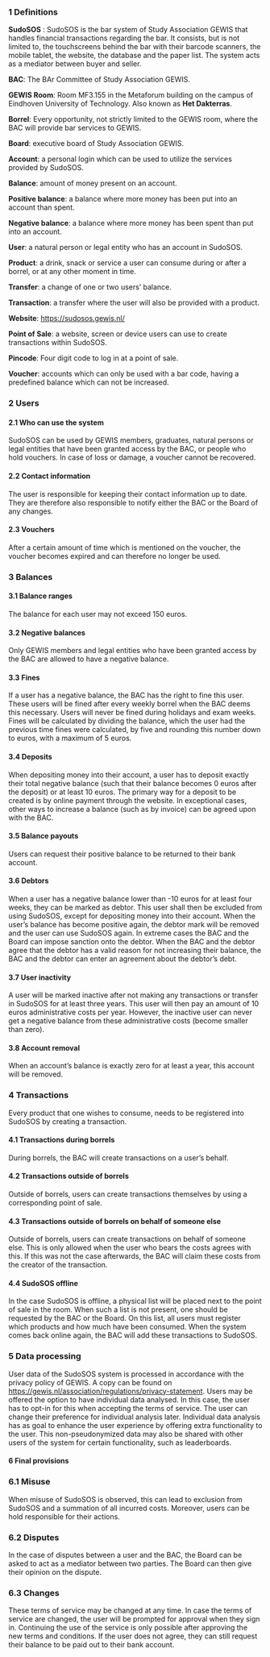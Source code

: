 ### 1 Definitions

**SudoSOS** : SudoSOS is the bar system of Study Association GEWIS that handles financial transactions regarding the bar. It consists, but is not limited to, the touchscreens behind the bar with their barcode scanners, the mobile tablet, the website, the database and the paper list. The system acts as a mediator between buyer and seller.

**BAC**: The BAr Committee of Study Association GEWIS.

**GEWIS Room**: Room MF3.155 in the Metaforum building on the campus of Eindhoven University of Technology. Also known as **Het Dakterras**.

**Borrel**: Every opportunity, not strictly limited to the GEWIS room, where the BAC will provide bar services to GEWIS.

**Board**: executive board of Study Association GEWIS.

**Account**: a personal login which can be used to utilize the services provided by SudoSOS.

**Balance**: amount of money present on an account.

**Positive balance**: a balance where more money has been put into an account than spent.

**Negative balance**: a balance where more money has been spent than put into an account.

**User**: a natural person or legal entity who has an account in SudoSOS.

**Product**: a drink, snack or service a user can consume during or after a borrel, or at any other moment in time.

**Transfer**: a change of one or two users’ balance.

**Transaction**: a transfer where the user will also be provided with a product.

**Website**: https://sudosos.gewis.nl/

**Point of Sale**: a website, screen or device users can use to create transactions within SudoSOS.

**Pincode**: Four digit code to log in at a point of sale.

**Voucher**: accounts which can only be used with a bar code, having a predefined balance which can not be increased.

### 2 Users

#### 2.1 Who can use the system

SudoSOS can be used by GEWIS members, graduates, natural persons or legal entities that have been granted access by the BAC, or people who hold vouchers. In case of loss or damage, a voucher cannot be recovered.

#### 2.2 Contact information

The user is responsible for keeping their contact information up to date. They are therefore also responsible to notify either the BAC or the Board of any changes.

#### 2.3 Vouchers

After a certain amount of time which is mentioned on the voucher, the voucher becomes expired and can therefore no longer be used.

### 3 Balances

#### 3.1 Balance ranges

The balance for each user may not exceed 150 euros.

#### 3.2 Negative balances

Only GEWIS members and legal entities who have been granted access by the BAC are allowed to have a negative balance.

#### 3.3 Fines

If a user has a negative balance, the BAC has the right to fine this user. These users will be fined after every weekly borrel when the BAC deems this necessary. Users will never be fined during holidays and exam weeks.
Fines will be calculated by dividing the balance, which the user had the previous time fines were calculated, by five and rounding this number down to euros, with a maximum of 5 euros.

#### 3.4 Deposits

When depositing money into their account, a user has to deposit exactly their total negative balance (such that their balance becomes 0 euros after the deposit) or at least 10 euros. The primary way for a deposit to be created is by online payment through the website. In exceptional cases, other ways to increase a balance (such as by invoice) can be agreed upon with the BAC.

#### 3.5 Balance payouts

Users can request their positive balance to be returned to their bank account.

#### 3.6 Debtors

When a user has a negative balance lower than -10 euros for at least four weeks, they can be marked as debtor. This user shall then be excluded from using SudoSOS, except for depositing money into their account. When the user’s balance has become positive again, the debtor mark will be removed and the user can use SudoSOS again.
In extreme cases the BAC and the Board can impose sanction onto the debtor.
When the BAC and the debtor agree that the debtor has a valid reason for not increasing their balance, the BAC and the debtor can enter an agreement about the debtor’s debt.

#### 3.7 User inactivity

A user will be marked inactive after not making any transactions or transfer in SudoSOS for at least three years. This user will then pay an amount of 10 euros administrative costs per year. However, the inactive user can never get a negative balance from these administrative costs (become smaller than zero).

#### 3.8 Account removal

When an account’s balance is exactly zero for at least a year, this account will be removed.

### 4 Transactions

Every product that one wishes to consume, needs to be registered into SudoSOS by creating a transaction.

#### 4.1 Transactions during borrels

During borrels, the BAC will create transactions on a user’s behalf.

#### 4.2 Transactions outside of borrels

Outside of borrels, users can create transactions themselves by using a corresponding point of sale.

#### 4.3 Transactions outside of borrels on behalf of someone else

Outside of borrels, users can create transactions on behalf of someone else. This is only allowed when the user who bears the costs agrees with this. If this was not the case afterwards, the BAC will claim these costs from the creator of the transaction.

#### 4.4 SudoSOS offline

In the case SudoSOS is offline, a physical list will be placed next to the point of sale in the room. When such a list is not present, one should be requested by the BAC or the Board. On this list, all users must register which products and how much have been consumed. When the system comes back online again, the BAC will add these transactions to SudoSOS.

### 5 Data processing

User data of the SudoSOS system is processed in accordance with the privacy policy of GEWIS. A copy can be found on https://gewis.nl/association/regulations/privacy-statement.
Users may be offered the option to have individual data analysed. In this case, the user has to opt-in for this when accepting the terms of service. The user can change their preference for individual analysis later. Individual data analysis has as goal to enhance the user experience by offering extra functionality to the user. This non-pseudonymized data may also be shared with other users of the system for certain functionality, such as leaderboards.

#### 6 Final provisions

### 6.1 Misuse

When misuse of SudoSOS is observed, this can lead to exclusion from SudoSOS and a summation of all incurred costs. Moreover, users can be hold responsible for their actions.

### 6.2 Disputes

In the case of disputes between a user and the BAC, the Board can be asked to act as a mediator between two parties. The Board can then give their opinion on the dispute.

### 6.3 Changes

These terms of service may be changed at any time. In case the terms of service are changed, the user will be prompted for approval when they sign in. Continuing the use of the service is only possible after approving the new terms and conditions. If the user does not agree, they can still request their balance to be paid out to their bank account.

